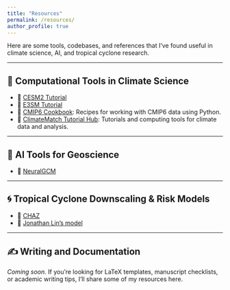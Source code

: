 ```yaml
---
title: "Resources"
permalink: /resources/
author_profile: true
---
```


Here are some tools, codebases, and references that I’ve found useful in climate science, AI, and tropical cyclone research.

---

## 🦖 Computational Tools in Climate Science
- 🔗 [CESM2 Tutorial](https://ncar.github.io/CESM-Tutorial/notebooks/intro/community_experiments.html)
- 🔗 [E3SM Tutorial](https://github.com/E3SM-Project/E3SM)
- 🔗 [CMIP6 Cookbook](https://projectpythia.org/cmip6-cookbook/): Recipes for working with CMIP6 data using Python.
- 🔗 [ClimateMatch Tutorial Hub](https://comptools.climatematch.io/tutorials/intro.html): Tutorials and computing tools for climate data and analysis.

---

## 🤖 AI Tools for Geoscience
- 🔗 [NeuralGCM](https://neuralgcm.readthedocs.io/en/latest/)

---

## 🌀 Tropical Cyclone Downscaling & Risk Models
- 🔗 [CHAZ](https://github.com/cl3225/CHAZ)
- 🔗 [Jonathan Lin’s model](https://github.com/linjonathan/tropical_cyclone_risk)

---

## ✍️ Writing and Documentation
*Coming soon.* If you’re looking for LaTeX templates, manuscript checklists, or academic writing tips, I’ll share some of my resources here.

